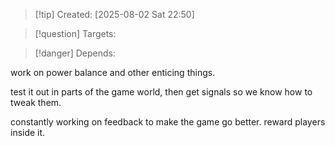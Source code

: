 
>[!tip] Created: [2025-08-02 Sat 22:50]

>[!question] Targets: 

>[!danger] Depends: 

work on power balance and other enticing things.

test it out in parts of the game world, then get signals so we know how to tweak them.

constantly working on feedback to make the game go better.  reward players inside it.
